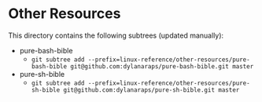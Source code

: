 # Other Resources

This directory contains the following subtrees (updated manually):
- pure-bash-bible
  - `git subtree add --prefix=linux-reference/other-resources/pure-bash-bible git@github.com:dylanaraps/pure-bash-bible.git master`
- pure-sh-bible
  - `git subtree add --prefix=linux-reference/other-resources/pure-sh-bible git@github.com:dylanaraps/pure-sh-bible.git master`
